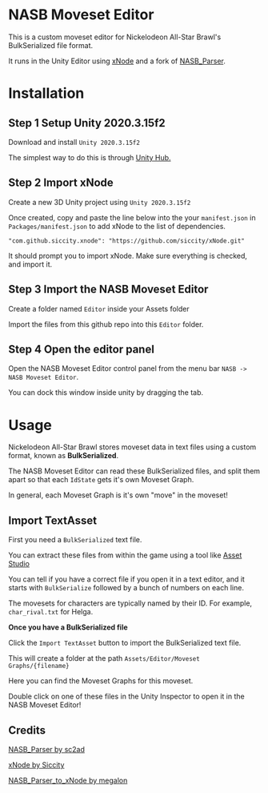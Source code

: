 # NASB Moveset Editor

This is a custom moveset editor for Nickelodeon All-Star Brawl's BulkSerialized file format.

It runs in the Unity Editor using [xNode](https://github.com/Siccity/xNode) and a fork of [NASB_Parser](https://github.com/sc2ad/NASB_Parser).

# Installation

## Step 1 Setup Unity 2020.3.15f2
Download and install `Unity 2020.3.15f2`

The simplest way to do this is through [Unity Hub.](https://unity3d.com/get-unity/download)

## Step 2 Import xNode
Create a new 3D Unity project using `Unity 2020.3.15f2`

Once created, copy and paste the line below into the your `manifest.json` in `Packages/manifest.json` to add xNode to the list of dependencies.

`"com.github.siccity.xnode": "https://github.com/siccity/xNode.git"`

It should prompt you to import xNode. Make sure everything is checked, and import it.

## Step 3 Import the NASB Moveset Editor
Create a folder named `Editor` inside your Assets folder

Import the files from this github repo into this `Editor` folder.

## Step 4 Open the editor panel
Open the NASB Moveset Editor control panel from the menu bar `NASB -> NASB Moveset Editor`.

You can dock this window inside unity by dragging the tab.

# Usage

Nickelodeon All-Star Brawl stores moveset data in text files using a custom format, known as **BulkSerialized**.

The NASB Moveset Editor can read these BulkSerialized files, and split them apart so that each `IdState` gets it's own Moveset Graph.

In general, each Moveset Graph is it's own "move" in the moveset!

## Import TextAsset

First you need a `BulkSerialized` text file.

You can extract these files from within the game using a tool like [Asset Studio](https://github.com/Perfare/AssetStudio)

You can tell if you have a correct file if you open it in a text editor, and it starts with `BulkSerialize` followed by a bunch of numbers on each line.

The movesets for characters are typically named by their ID. For example, `char_rival.txt` for Helga.

**Once you have a BulkSerialized file**

Click the `Import TextAsset` button to import the BulkSerialized text file.

This will create a folder at the path `Assets/Editor/Moveset Graphs/{filename}`

Here you can find the Moveset Graphs for this moveset.

Double click on one of these files in the Unity Inspector to open it in the NASB Moveset Editor!


## Credits

[NASB_Parser by sc2ad](https://github.com/sc2ad/NASB_Parser)

[xNode by Siccity](https://github.com/Siccity/xNode)

[NASB_Parser_to_xNode by megalon](https://github.com/megalon/NASB_Parser_to_xNode)
